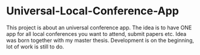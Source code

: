 Universal-Local-Conference-App
==============================

This project is about an universal conference app. The idea is to have ONE app for all local conferences you want to attend, submit papers etc. Idea was born together with my master thesis. Development is on the beginning, lot of work is still to do.